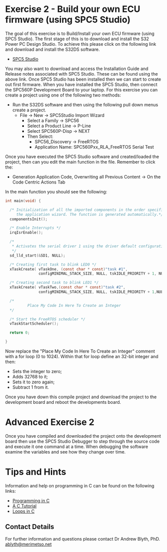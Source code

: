 # Exercise 2 - Build your own ECU firmware (using SPC5 Studio)

The goal of this exercise is to Build/Install your own ECU firmware (using SPC5 Studio). The first stage of this is to download and install the S32 Power PC Design Studio. To achieve this please click on the following link and download and install the S32DS software.

* [SPC5 Studio](https://www.st.com/content/st_com/en/products/development-tools/software-development-tools/spc5-software-development-tools/spc5-studio.html)

You may also want to download and access the Installation Guide and Release notes associated with SPC5 Studio. These can be found using the above link. Once SPC5 Studio has been installed then we can start to create out first firmware. When you have installed the SPC5 Studio, then connect the SPC560P Development Board to your laptop. For this exercise you can create a project using one of the following two methods:

* Run the S32DS software and then using the following pull down menus create a project.
  * File -> New -> SPC5Studio Import Wizard
    * Select a Family -> SPC56
    * Select a Product Line -> P-Line
    * Select SPC560P-Disp -> NEXT
    * Then Select:
      * SPC56_Discovery -> FreeRTOS
      * Application Name: SPC560Pxx_RLA_FreeRTOS Serial Test

Once you have executed the SPC5 Studio software and created/loaded the project, then can you edit the main function in the file. Remember to click the:

* Generation Application Code, Overwriting all Previous Content -> On the Code Centric Actions Tab

In the main function you should see the following:
```c
int main(void) {

  /* Initialization of all the imported components in the order specified in
     the application wizard. The function is generated automatically.*/
  componentsInit();

  /* Enable Interrupts */
  irqIsrEnable();

  /*
   * Activates the serial driver 1 using the driver default configuration.
   */
  sd_lld_start(&SD1, NULL);

  /* Creating first task to blink LED0 */
  xTaskCreate( vTaskOne, (const char * const)"task #1",
               configMINIMAL_STACK_SIZE, NULL, tskIDLE_PRIORITY + 1, NULL );

  /* Creating second task to blink LED1 */
  xTaskCreate( vTaskTwo,(const char * const)"task #2",
               configMINIMAL_STACK_SIZE, NULL, tskIDLE_PRIORITY + 1,NULL );

  /*
          Place My Code In Here To Create an Integer
  */

  /* Start the FreeRTOS scheduler */
  vTaskStartScheduler();

  return 0;

}
```
Now replace the "Place My Code In Here To Create an Integer" comment with a for loop (0 to 1024). Within that for loop define an 32-bit integer and then:
* Sets the integer to zero;
* Adds 32768 to it;
* Sets it to zero again;
* Subtract 1 from it.

Once you have down this compile project and download the project to the development board and reboot the developments board.

# Advanced Exercise 2

Once you have compiled and downloaded the project onto the development board then use the SPC5 Studio Debugger to step through the source code and execute it one command at a time. When debugging the software examine the variables and see how they change over time.

# Tips and Hints
Information and help on programming in C can be found on the following links:
* [Programming in C](https://beginnersbook.com/2014/01/c-program-structure/)
* [A C Tutorial](https://www.cprogramming.com/tutorial/c-tutorial.html?inl=nv)
* [Loops in C](https://www.tutorialspoint.com/cprogramming/c_loops.htm)

## Contact Details

For further information and questions please contact Dr Andrew Blyth, PhD. <ablyth@merimetso.net>
